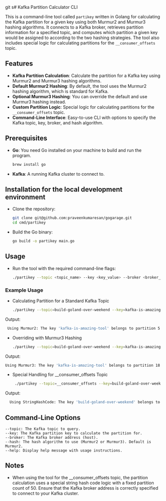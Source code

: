 git s# Kafka Partition Calculator CLI

This is a command-line tool called `partikey` written in Golang for calculating the Kafka partition for a given key using both Murmur2 and Murmur3 hashing algorithms. 
It connects to a Kafka broker, retrieves partition information for a specified topic, and computes which partition a given key would be assigned to according to the two hashing strategies. 
The tool also includes special logic for calculating partitions for the `__consumer_offsets` topic.


## Features

- **Kafka Partition Calculation**: Calculate the partition for a Kafka key using Murmur2 and Murmur3 hashing algorithms.
- **Default Murmur2 Hashing**: By default, the tool uses the Murmur2 hashing algorithm, which is standard for Kafka.
- **Optional Murmur3 Hashing**: You can override the default and use Murmur3 hashing instead.
- **Custom Partition Logic**: Special logic for calculating partitions for the `__consumer_offsets` topic.
- **Command-Line Interface**: Easy-to-use CLI with options to specify the Kafka topic, key, broker, and hash algorithm.

## Prerequisites

- **Go**: You need Go installed on your machine to build and run the program.
  ```sh
  brew install go
  ```

- **Kafka**: A running Kafka cluster to connect to. 

## Installation for the local development environment

- Clone the repository:
  ```sh
  git clone git@github.com:praveenkumaresan/gogarage.git
  cd cmd/partikey
  ```

- Build the Go binary:
  ```sh
  go build -o partikey main.go
  ```

## Usage

- Run the tool with the required command-line flags:
  ```sh
  ./partikey --topic <topic_name> --key <key_value> --broker <broker_address>
  ```

### Example Usage

- Calculating Partition for a Standard Kafka Topic
  ```sh
  ./partikey --topic=build-goland-over-weekend --key=kafka-is-amazing-tool --broker=foo:9093
  ```
Output:
  ```sh
   Using Murmur2: The key 'kafka-is-amazing-tool' belongs to partition 5
  ```  

- Overriding with Murmur3 Hashing
  ```sh
  ./partikey --topic=build-goland-over-weekend --key=kafka-is-amazing-tool --broker=foo:9093 --hash=Murmur3
  ```
Output:
  ```sh
  Using Murmur3: The key 'kafka-is-amazing-tool' belongs to partition 18
  ```  
  
- Special Handling for __consumer_offsets Topic
  ```sh
   ./partikey --topic=__consumer_offsets --key=build-goland-over-weekend --broker=foo:9093
  ```
Output:
  ```sh
    Using StringHashCode: The key 'build-goland-over-weekend' belongs to partition 7
  ```  

## Command-Line Options
    --topic: The Kafka topic to query.
    --key: The Kafka partition key to calculate the partition for.
    --broker: The Kafka broker address (host).
    --hash: The hash algorithm to use (Murmur2 or Murmur3). Default is Murmur2.
    --help: Display help message with usage instructions.

## Notes

- When using the tool for the __consumer_offsets topic, the partition calculation uses a special string hash code logic with a fixed partition count of 50.
Ensure that the Kafka broker address is correctly specified to connect to your Kafka cluster.